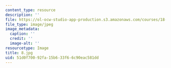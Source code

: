 ```yaml
---
content_type: resource
description: ''
file: https://ol-ocw-studio-app-production.s3.amazonaws.com/courses/18-03-differential-equations-spring-2010/51d0f70092fa15b633f66c90eac581dd_8.jpg
file_type: image/jpeg
image_metadata:
  caption: ''
  credit: ''
  image-alt: ''
resourcetype: Image
title: 8.jpg
uid: 51d0f700-92fa-15b6-33f6-6c90eac581dd
---
```

